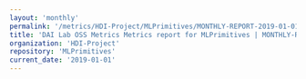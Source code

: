 ```yaml
---
layout: 'monthly'
permalink: '/metrics/HDI-Project/MLPrimitives/MONTHLY-REPORT-2019-01-01/'
title: 'DAI Lab OSS Metrics Metrics report for MLPrimitives | MONTHLY-REPORT-2019-01-01'
organization: 'HDI-Project'
repository: 'MLPrimitives'
current_date: '2019-01-01'
---
```

